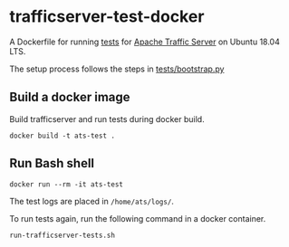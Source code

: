 trafficserver-test-docker
=========================

A Dockerfile for running [tests](https://github.com/apache/trafficserver/tree/master/tests) for [Apache Traffic Server](https://github.com/apache/trafficserver/) on Ubuntu 18.04 LTS.

The setup process follows the steps in [tests/bootstrap.py](https://github.com/apache/trafficserver/blob/master/tests/bootstrap.py)

## Build a docker image

Build trafficserver and run tests during docker build.

```
docker build -t ats-test .
```

## Run Bash shell

```
docker run --rm -it ats-test
```

The test logs are placed in `/home/ats/logs/`.

To run tests again, run the following command in a docker container.

```
run-trafficserver-tests.sh
```
